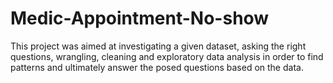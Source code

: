 # Medic-Appointment-No-show
This project was aimed at investigating a given dataset, asking the right questions, wrangling, cleaning and exploratory data analysis in order to find patterns and ultimately answer the posed questions based on the data.
